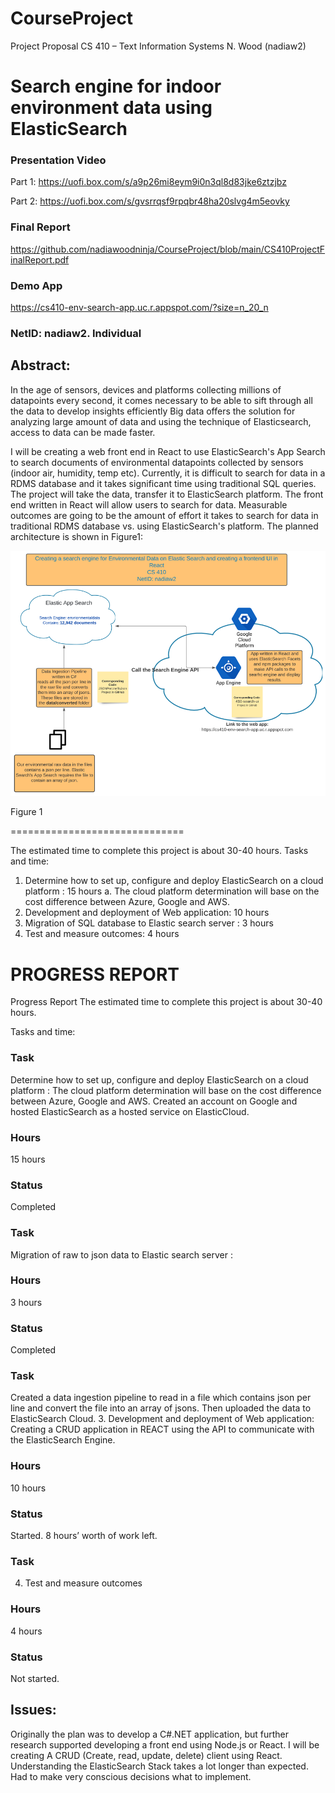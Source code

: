 # CourseProject


Project Proposal
CS 410 – Text Information Systems
N. Wood (nadiaw2)

# Search engine for indoor environment data using ElasticSearch

### Presentation Video
Part 1: https://uofi.box.com/s/a9p26mi8eym9i0n3ql8d83jke6ztzjbz

Part 2: https://uofi.box.com/s/gvsrrqsf9rpqbr48ha20slvg4m5eovky

### Final Report 
https://github.com/nadiawoodninja/CourseProject/blob/main/CS410ProjectFinalReport.pdf

### Demo App
https://cs410-env-search-app.uc.r.appspot.com/?size=n_20_n


### NetID: nadiaw2. Individual

## Abstract: 
In the age of sensors, devices and platforms collecting millions of datapoints every second, it comes necessary to be able to sift through all the data to develop insights efficiently Big data offers the solution for analyzing large amount of data and using the technique of Elasticsearch, access to data can be made faster. 

I will be creating a web front end in React to use ElasticSearch's App Search to search documents of environmental datapoints collected by sensors (indoor air, humidity, temp etc). Currently, it is difficult to search for data in a RDMS database and it takes significant time using traditional SQL queries. The project will take the data, transfer it to ElasticSearch platform. The front end written in React will allow users to search for data. Measurable outcomes are going to be the amount of effort it takes to search for data in traditional RDMS database vs. using ElasticSearch's platform.  The planned architecture is shown in Figure1: 
 
 ![alt text](https://github.com/nadiawoodninja/CourseProject/blob/main/architecture.png)
 
Figure 1






==============================


The estimated time to complete this project is about 30-40 hours. 
Tasks and time: 
1.	Determine how to set up, configure and deploy ElasticSearch on a cloud platform : 15 hours 
a.	The cloud platform determination will base on the cost difference between Azure, Google and AWS. 
2.	Development and deployment of Web application: 10 hours 
3.	Migration of SQL database to Elastic search server : 3 hours
4.	Test and measure outcomes: 4 hours


# PROGRESS REPORT

Progress Report
The estimated time to complete this project is about 30-40 hours. 

Tasks and time: 

### Task
Determine how to set up, configure and deploy ElasticSearch on a cloud platform : 
The cloud platform determination will base on the cost difference between Azure, Google and AWS. 
Created an account on Google and hosted ElasticSearch as a hosted service on ElasticCloud. 

### Hours
15 hours 

### Status
Completed


### Task
Migration of raw to json data to Elastic search server : 

### Hours
3 hours	
 
### Status
Completed

### Task
Created a data ingestion pipeline to read in a file which contains json per line and convert the file into an array of jsons. Then uploaded the data to ElasticSearch Cloud.
3.	Development and deployment of Web application: 
Creating a CRUD application in REACT using the API to communicate with the ElasticSearch Engine.


### Hours
10 hours	

### Status
Started. 
8 hours’ worth of work left. 



### Task
4.	Test and measure outcomes 	

### Hours
4 hours

### Status
Not started.



## Issues: 

Originally the plan was to develop a C#.NET application, but further research supported developing a front end using Node.js or React. I will be creating A CRUD (Create, read, update, delete) client using React. 
Understanding the ElasticSearch Stack takes a lot longer than expected. Had to make very conscious decisions what to implement. 

